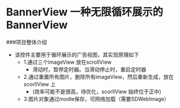 # BannerView 一种无限循环展示的BannerView

###项目整体介绍
* 该控件主要用于循环展示的广告视图，其实现原理如下
  * 1.通过三个imageView 放在scrollView
    * 滑动时，暂停定时器。当滑动停止时，重启定时器
  * 2.通过重置所有图片，删除所有imageView，然后重新生成，放在scorllView 上
    * (效率可能不是很高，待优化，scorllView 始终位于正中)
  * 3.图片对象通过modle保存，可网络加载（需要SDWebImage）
